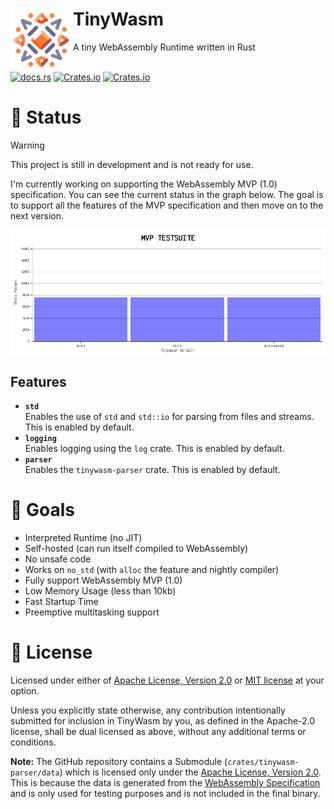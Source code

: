 <div>
    <div>
        <a href=""><img align="left" src="./tinywasm.png" width="100px"></a>
    </div>
    <h1>TinyWasm</h1>
    A tiny WebAssembly Runtime written in Rust
</div>

<br>

[![docs.rs](https://img.shields.io/docsrs/tinywasm?logo=rust)](https://docs.rs/tinywasm) [![Crates.io](https://img.shields.io/crates/v/tinywasm.svg?logo=rust)](https://crates.io/crates/tinywasm) [![Crates.io](https://img.shields.io/crates/l/tinywasm.svg)](./LICENSE-APACHE)

# 🚧 Status

> [!WARNING]
> This project is still in development and is not ready for use.

I'm currently working on supporting the WebAssembly MVP (1.0) specification. You can see the current status in the graph below. The goal is to support all the features of the MVP specification and then move on to the next version.

<p align="center">
  <img align="center" src="./crates/tinywasm/tests/progress-mvp.png" width="700" alt="">
</p>

## Features

- **`std`**\
  Enables the use of `std` and `std::io` for parsing from files and streams. This is enabled by default.
- **`logging`**\
  Enables logging using the `log` crate. This is enabled by default.
- **`parser`**\
  Enables the `tinywasm-parser` crate. This is enabled by default.

# 🎯 Goals

- Interpreted Runtime (no JIT)
- Self-hosted (can run itself compiled to WebAssembly)
- No unsafe code
- Works on `no_std` (with `alloc` the feature and nightly compiler)
- Fully support WebAssembly MVP (1.0)
- Low Memory Usage (less than 10kb)
- Fast Startup Time
- Preemptive multitasking support

# 📄 License

Licensed under either of [Apache License, Version 2.0](./LICENSE-APACHE) or [MIT license](./LICENSE-MIT) at your option.

Unless you explicitly state otherwise, any contribution intentionally submitted for inclusion in TinyWasm by you, as defined in the Apache-2.0 license, shall be dual licensed as above, without any additional terms or conditions.

**Note:** The GitHub repository contains a Submodule (`crates/tinywasm-parser/data`) which is licensed only under the [Apache License, Version 2.0](https://github.com/WebAssembly/spec/blob/main/test/LICENSE). This is because the data is generated from the [WebAssembly Specification](https://github.com/WebAssembly/spec/tree/main/test) and is only used for testing purposes and is not included in the final binary.
